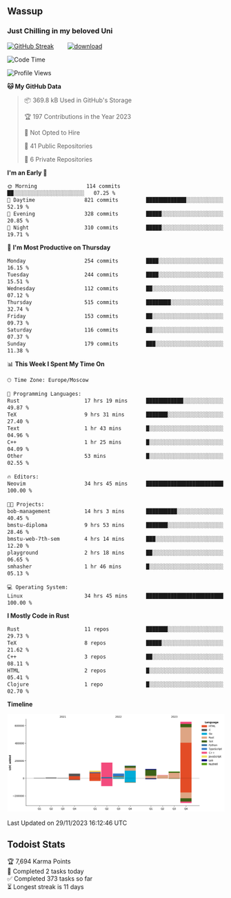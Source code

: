 ## Wassup 
### Just Chilling in my beloved Uni 

<!--
-->

[![GitHub Streak](http://github-readme-streak-stats.herokuapp.com?user=archeoss&theme=shades-of-purple&hide_border=true&date_format=j%20M%5B%20Y%5D)](https://git.io/streak-stats)&nbsp;&nbsp;&nbsp;&nbsp;&nbsp;&nbsp;&nbsp;&nbsp;[![download](https://user-images.githubusercontent.com/68448737/147796309-d8b65b1d-4dde-40d9-b03a-2b42aaa6cd43.jpeg)
](http://bmstu.ru/)

<!--START_SECTION:waka-->
![Code Time](http://img.shields.io/badge/Code%20Time-2%2C141%20hrs%2047%20mins-blue)

![Profile Views](http://img.shields.io/badge/Profile%20Views-1-blue)

**🐱 My GitHub Data** 

> 📦 369.8 kB Used in GitHub's Storage 
 > 
> 🏆 197 Contributions in the Year 2023
 > 
> 🚫 Not Opted to Hire
 > 
> 📜 41 Public Repositories 
 > 
> 🔑 6 Private Repositories 
 > 
**I'm an Early 🐤** 

```text
🌞 Morning                114 commits         ██░░░░░░░░░░░░░░░░░░░░░░░   07.25 % 
🌆 Daytime                821 commits         █████████████░░░░░░░░░░░░   52.19 % 
🌃 Evening                328 commits         █████░░░░░░░░░░░░░░░░░░░░   20.85 % 
🌙 Night                  310 commits         █████░░░░░░░░░░░░░░░░░░░░   19.71 % 
```
📅 **I'm Most Productive on Thursday** 

```text
Monday                   254 commits         ████░░░░░░░░░░░░░░░░░░░░░   16.15 % 
Tuesday                  244 commits         ████░░░░░░░░░░░░░░░░░░░░░   15.51 % 
Wednesday                112 commits         ██░░░░░░░░░░░░░░░░░░░░░░░   07.12 % 
Thursday                 515 commits         ████████░░░░░░░░░░░░░░░░░   32.74 % 
Friday                   153 commits         ██░░░░░░░░░░░░░░░░░░░░░░░   09.73 % 
Saturday                 116 commits         ██░░░░░░░░░░░░░░░░░░░░░░░   07.37 % 
Sunday                   179 commits         ███░░░░░░░░░░░░░░░░░░░░░░   11.38 % 
```


📊 **This Week I Spent My Time On** 

```text
🕑︎ Time Zone: Europe/Moscow

💬 Programming Languages: 
Rust                     17 hrs 19 mins      ████████████░░░░░░░░░░░░░   49.87 % 
TeX                      9 hrs 31 mins       ███████░░░░░░░░░░░░░░░░░░   27.40 % 
Text                     1 hr 43 mins        █░░░░░░░░░░░░░░░░░░░░░░░░   04.96 % 
C++                      1 hr 25 mins        █░░░░░░░░░░░░░░░░░░░░░░░░   04.09 % 
Other                    53 mins             █░░░░░░░░░░░░░░░░░░░░░░░░   02.55 % 

🔥 Editors: 
Neovim                   34 hrs 45 mins      █████████████████████████   100.00 % 

🐱‍💻 Projects: 
bob-management           14 hrs 3 mins       ██████████░░░░░░░░░░░░░░░   40.45 % 
bmstu-diploma            9 hrs 53 mins       ███████░░░░░░░░░░░░░░░░░░   28.46 % 
bmstu-web-7th-sem        4 hrs 14 mins       ███░░░░░░░░░░░░░░░░░░░░░░   12.20 % 
playground               2 hrs 18 mins       ██░░░░░░░░░░░░░░░░░░░░░░░   06.65 % 
smhasher                 1 hr 46 mins        █░░░░░░░░░░░░░░░░░░░░░░░░   05.13 % 

💻 Operating System: 
Linux                    34 hrs 45 mins      █████████████████████████   100.00 % 
```

**I Mostly Code in Rust** 

```text
Rust                     11 repos            ███████░░░░░░░░░░░░░░░░░░   29.73 % 
TeX                      8 repos             █████░░░░░░░░░░░░░░░░░░░░   21.62 % 
C++                      3 repos             ██░░░░░░░░░░░░░░░░░░░░░░░   08.11 % 
HTML                     2 repos             █░░░░░░░░░░░░░░░░░░░░░░░░   05.41 % 
Clojure                  1 repo              █░░░░░░░░░░░░░░░░░░░░░░░░   02.70 % 
```



**Timeline**

![Lines of Code chart](https://raw.githubusercontent.com/archeoss/archeoss/master/assets/bar_graph.png)


 Last Updated on 29/11/2023 16:12:46 UTC
<!--END_SECTION:waka-->

## Todoist Stats

<!-- TODO-IST:START -->
🏆  7,694 Karma Points           
🌸  Completed 2 tasks today           
✅  Completed 373 tasks so far           
⏳  Longest streak is 11 days
<!-- TODO-IST:END -->
